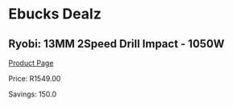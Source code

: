 
# Ebucks Dealz
## Ryobi: 13MM 2Speed Drill Impact - 1050W
[Product Page](https://www.ebucks.com/web/shop/productSelected.do?prodId=335333338&catId=717324798)

Price: R1549.00

Savings: 150.0


	
